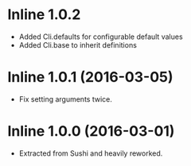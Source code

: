 # Inline 1.0.2

* Added Cli.defaults for configurable default values
* Added Cli.base to inherit definitions


# Inline 1.0.1 (2016-03-05)

* Fix setting arguments twice.


# Inline 1.0.0 (2016-03-01)

* Extracted from Sushi and heavily reworked.
